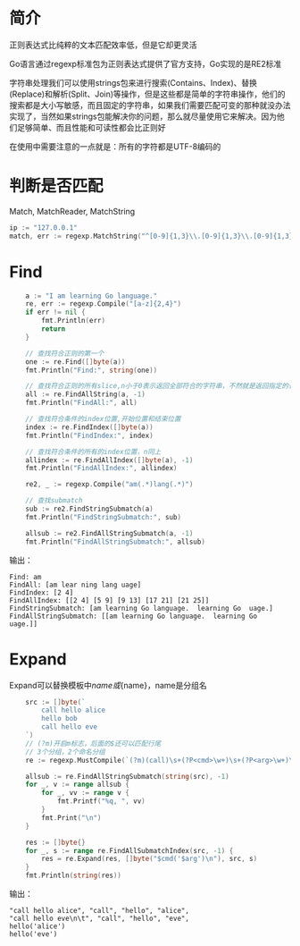 # 简介

正则表达式比纯粹的文本匹配效率低，但是它却更灵活

Go语言通过regexp标准包为正则表达式提供了官方支持，Go实现的是RE2标准

字符串处理我们可以使用strings包来进行搜索(Contains、Index)、替换(Replace)和解析(Split、Join)等操作，但是这些都是简单的字符串操作，他们的搜索都是大小写敏感，而且固定的字符串，如果我们需要匹配可变的那种就没办法实现了，当然如果strings包能解决你的问题，那么就尽量使用它来解决。因为他们足够简单、而且性能和可读性都会比正则好

在使用中需要注意的一点就是：所有的字符都是UTF-8编码的

# 判断是否匹配

Match, MatchReader, MatchString

```go
ip := "127.0.0.1"
match, err := regexp.MatchString("^[0-9]{1,3}\\.[0-9]{1,3}\\.[0-9]{1,3}\\.[0-9]{1,3}$", ip)
```

# Find

```go
	a := "I am learning Go language."
	re, err := regexp.Compile("[a-z]{2,4}")
	if err != nil {
		fmt.Println(err)
		return
	}

	// 查找符合正则的第一个
	one := re.Find([]byte(a))
	fmt.Println("Find:", string(one))

	// 查找符合正则的所有slice,n小于0表示返回全部符合的字符串，不然就是返回指定的长度
	all := re.FindAllString(a, -1)
	fmt.Println("FindAll:", all)

	// 查找符合条件的index位置,开始位置和结束位置
	index := re.FindIndex([]byte(a))
	fmt.Println("FindIndex:", index)

	// 查找符合条件的所有的index位置，n同上
	allindex := re.FindAllIndex([]byte(a), -1)
	fmt.Println("FindAllIndex:", allindex)

	re2, _ := regexp.Compile("am(.*)lang(.*)")

	// 查找submatch
	sub := re2.FindStringSubmatch(a)
	fmt.Println("FindStringSubmatch:", sub)

	allsub := re2.FindAllStringSubmatch(a, -1)
	fmt.Println("FindAllStringSubmatch:", allsub)
```

输出：

```
Find: am
FindAll: [am lear ning lang uage]
FindIndex: [2 4]
FindAllIndex: [[2 4] [5 9] [9 13] [17 21] [21 25]]
FindStringSubmatch: [am learning Go language.  learning Go  uage.]
FindAllStringSubmatch: [[am learning Go language.  learning Go  uage.]]
```

# Expand

Expand可以替换模板中$name或${name}，name是分组名

```go
	src := []byte(`
        call hello alice
        hello bob
        call hello eve
	`)
	// (?m)开启m标志，后面的$还可以匹配行尾
	// 3个分组，2个命名分组
	re := regexp.MustCompile(`(?m)(call)\s+(?P<cmd>\w+)\s+(?P<arg>\w+)\s*$`)

	allsub := re.FindAllStringSubmatch(string(src), -1)
	for _, v := range allsub {
		for _, vv := range v {
			fmt.Printf("%q, ", vv)
		}
		fmt.Print("\n")
	}

	res := []byte{}
	for _, s := range re.FindAllSubmatchIndex(src, -1) {
		res = re.Expand(res, []byte("$cmd('$arg')\n"), src, s)
	}
	fmt.Println(string(res))
```

输出：

```
"call hello alice", "call", "hello", "alice", 
"call hello eve\n\t", "call", "hello", "eve", 
hello('alice')
hello('eve')
```

